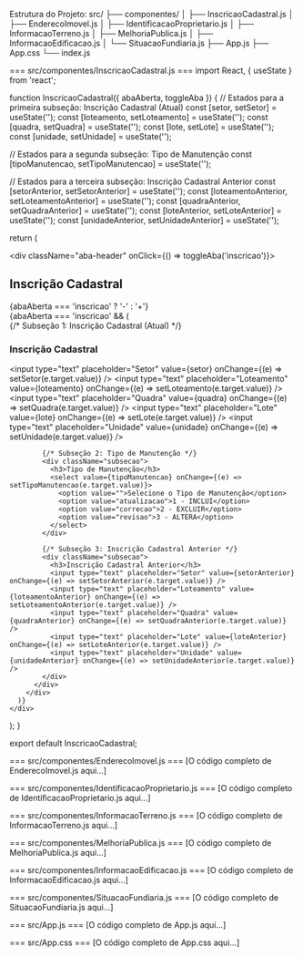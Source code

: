 Estrutura do Projeto:
src/
├── componentes/
│   ├── InscricaoCadastral.js
│   ├── EnderecoImovel.js
│   ├── IdentificacaoProprietario.js
│   ├── InformacaoTerreno.js
│   ├── MelhoriaPublica.js
│   ├── InformacaoEdificacao.js
│   └── SituacaoFundiaria.js
├── App.js
├── App.css
└── index.js

=== src/componentes/InscricaoCadastral.js ===
import React, { useState } from 'react';

function InscricaoCadastral({ abaAberta, toggleAba }) {
  // Estados para a primeira subseção: Inscrição Cadastral (Atual)
  const [setor, setSetor] = useState('');
  const [loteamento, setLoteamento] = useState('');
  const [quadra, setQuadra] = useState('');
  const [lote, setLote] = useState('');
  const [unidade, setUnidade] = useState('');

  // Estados para a segunda subseção: Tipo de Manutenção
  const [tipoManutencao, setTipoManutencao] = useState('');

  // Estados para a terceira subseção: Inscrição Cadastral Anterior
  const [setorAnterior, setSetorAnterior] = useState('');
  const [loteamentoAnterior, setLoteamentoAnterior] = useState('');
  const [quadraAnterior, setQuadraAnterior] = useState('');
  const [loteAnterior, setLoteAnterior] = useState('');
  const [unidadeAnterior, setUnidadeAnterior] = useState('');

  return (
    <div className="aba">
      <div className="aba-header" onClick={() => toggleAba('inscricao')}>
        <h2>Inscrição Cadastral</h2>
        <span>{abaAberta === 'inscricao' ? '-' : '+'}</span>
      </div>
      {abaAberta === 'inscricao' && (
        <div className="aba-conteudo">
          <div className="subsecoes-container">
            {/* Subseção 1: Inscrição Cadastral (Atual) */}
            <div className="subsecao">
              <h3>Inscrição Cadastral</h3>
              <input type="text" placeholder="Setor" value={setor} onChange={(e) => setSetor(e.target.value)} />
              <input type="text" placeholder="Loteamento" value={loteamento} onChange={(e) => setLoteamento(e.target.value)} />
              <input type="text" placeholder="Quadra" value={quadra} onChange={(e) => setQuadra(e.target.value)} />
              <input type="text" placeholder="Lote" value={lote} onChange={(e) => setLote(e.target.value)} />
              <input type="text" placeholder="Unidade" value={unidade} onChange={(e) => setUnidade(e.target.value)} />
            </div>

            {/* Subseção 2: Tipo de Manutenção */}
            <div className="subsecao">
              <h3>Tipo de Manutenção</h3>
              <select value={tipoManutencao} onChange={(e) => setTipoManutencao(e.target.value)}>
                <option value="">Selecione o Tipo de Manutenção</option>
                <option value="atualizacao">1 - INCLUI</option>
                <option value="correcao">2 - EXCLUIR</option>
                <option value="revisao">3 - ALTERA</option>
              </select>
            </div>

            {/* Subseção 3: Inscrição Cadastral Anterior */}
            <div className="subsecao">
              <h3>Inscrição Cadastral Anterior</h3>
              <input type="text" placeholder="Setor" value={setorAnterior} onChange={(e) => setSetorAnterior(e.target.value)} />
              <input type="text" placeholder="Loteamento" value={loteamentoAnterior} onChange={(e) => setLoteamentoAnterior(e.target.value)} />
              <input type="text" placeholder="Quadra" value={quadraAnterior} onChange={(e) => setQuadraAnterior(e.target.value)} />
              <input type="text" placeholder="Lote" value={loteAnterior} onChange={(e) => setLoteAnterior(e.target.value)} />
              <input type="text" placeholder="Unidade" value={unidadeAnterior} onChange={(e) => setUnidadeAnterior(e.target.value)} />
            </div>
          </div>
        </div>
      )}
    </div>
  );
}

export default InscricaoCadastral;

=== src/componentes/EnderecoImovel.js ===
[O código completo de EnderecoImovel.js aqui...]

=== src/componentes/IdentificacaoProprietario.js ===
[O código completo de IdentificacaoProprietario.js aqui...]

=== src/componentes/InformacaoTerreno.js ===
[O código completo de InformacaoTerreno.js aqui...]

=== src/componentes/MelhoriaPublica.js ===
[O código completo de MelhoriaPublica.js aqui...]

=== src/componentes/InformacaoEdificacao.js ===
[O código completo de InformacaoEdificacao.js aqui...]

=== src/componentes/SituacaoFundiaria.js ===
[O código completo de SituacaoFundiaria.js aqui...]

=== src/App.js ===
[O código completo de App.js aqui...]

=== src/App.css ===
[O código completo de App.css aqui...]